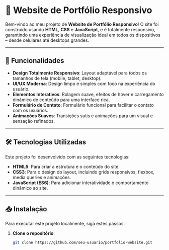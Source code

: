 # 🌟 Website de Portfólio Responsivo

Bem-vindo ao meu projeto de **Website de Portfólio Responsivo**! O site foi construído usando **HTML**, **CSS** e **JavaScript**, e é totalmente responsivo, garantindo uma experiência de visualização ideal em todos os dispositivos – desde celulares até desktops grandes.

---

## 🚀 Funcionalidades

- **Design Totalmente Responsivo**: Layout adaptável para todos os tamanhos de tela (mobile, tablet, desktop).
- **UI/UX Moderna**: Design limpo e simples com foco na experiência do usuário.
- **Elementos Interativos**: Rolagem suave, efeitos de hover e carregamento dinâmico de conteúdo para uma interface rica.
- **Formulário de Contato**: Formulário funcional para facilitar o contato com os usuários.
- **Animações Suaves**: Transições sutis e animações para um visual e sensação refinados.

---

## 🛠️ Tecnologias Utilizadas

Este projeto foi desenvolvido com as seguintes tecnologias:

- **HTML5**: Para criar a estrutura e o conteúdo do site.
- **CSS3**: Para o design do layout, incluindo grids responsivos, flexbox, media queries e animações.
- **JavaScript (ES6)**: Para adicionar interatividade e comportamento dinâmico ao site.

---

## 📥 Instalação

Para executar este projeto localmente, siga estes passos:

1. **Clone o repositório**:
   ```bash
   git clone https://github.com/seu-usuario/portfolio-website.git
